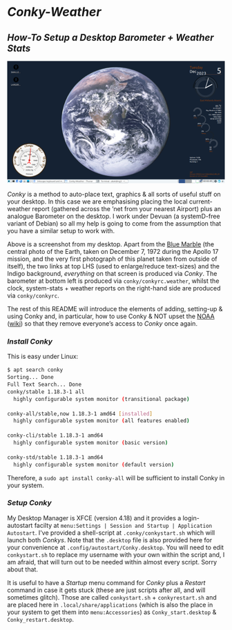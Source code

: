 # *Conky-Weather*
## *How-To Setup a Desktop Barometer + Weather Stats*

![conky desktop view](https://github.com/alexkemp9/Conky-Weather/blob/main/Screenshot_2023-12-05_02-03-04.png)

*Conky* is a method to auto-place text, graphics & all sorts of useful stuff on your desktop. In this case we are emphasising placing the local current-weather report (gathered across the ’net from your nearest Airport) plus an analogue Barometer on the desktop. I work under Devuan (a systemD-free variant of Debian) so all my help is going to come from the assumption that you have a similar setup to work with.

Above is a screenshot from my desktop. Apart from the [Blue Marble](https://en.wikipedia.org/wiki/The_Blue_Marble) (the central photo of the Earth, taken on December 7, 1972 during the Apollo 17 mission, and the very first photograph of this planet taken from outside of itself), the two links at top LHS (used to enlarge/reduce text-sizes) and the Indigo background, *everything* on that screen is produced via *Conky*. The barometer at bottom left is produced via `conky/conkyrc.weather`, whilst the clock, system-stats + weather reports on the right-hand side are produced via `conky/conkyrc`.

The rest of this README will introduce the elements of adding, setting-up & using Conky and, in particular, how to use Conky & NOT upset the [NOAA](https://www.noaa.gov/weather) ([wiki](https://en.wikipedia.org/wiki/National_Oceanic_and_Atmospheric_Administration)) so that they remove everyone’s access to *Conky* once again.

### *Install Conky*
This is easy under Linux:

```bash
$ apt search conky
Sorting... Done
Full Text Search... Done
conky/stable 1.18.3-1 all
  highly configurable system monitor (transitional package)

conky-all/stable,now 1.18.3-1 amd64 [installed]
  highly configurable system monitor (all features enabled)

conky-cli/stable 1.18.3-1 amd64
  highly configurable system monitor (basic version)

conky-std/stable 1.18.3-1 amd64
  highly configurable system monitor (default version)
```
Therefore, a `sudo apt install conky-all` will be sufficient to install Conky in your system.

### *Setup Conky*
My Desktop Manager is XFCE (version 4.18) and it provides a login-autostart facilty at `menu:Settings | Session and Startup | Application Autostart`. I've provided a shell-script at `.conky/conkystart.sh` which will launch both *Conkys*. Note that the `.desktop` file is also provided here for your convenience at `.config/autostart/Conky.desktop`. You will need to edit `conkystart.sh` to replace my username with your own within the script and, I am afraid, that will turn out to be needed within almost every script. Sorry about that.

It is useful to have a *Startup* menu command for *Conky* plus a *Restart* command in case it gets stuck (these are just scripts after all, and will sometimes glitch). Those are called `conkystart.sh` + `conkyrestart.sh` and are placed here in `.local/share/applications` (which is also the place in your system to get them into `menu:Accessories`) as `Conky_start.desktop` & `Conky_restart.desktop`.
